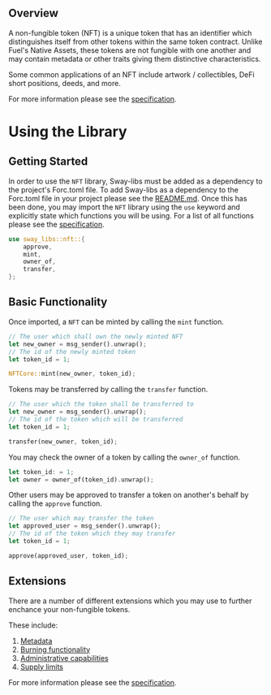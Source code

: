 ## Overview

A non-fungible token (NFT) is a unique token that has an identifier which distinguishes itself from other tokens within the same token contract. Unlike Fuel's Native Assets, these tokens are not fungible with one another and may contain metadata or other traits giving them distinctive characteristics.

Some common applications of an NFT include artwork / collectibles, DeFi short positions, deeds, and more.

For more information please see the [specification](./SPECIFICATION.md).

# Using the Library

## Getting Started

In order to use the `NFT` library, Sway-libs must be added as a dependency to the project's Forc.toml file. To add Sway-libs as a dependency to the Forc.toml file in your project please see the [README.md](../../../README.md). Once this has been done, you may import the `NFT` library using the `use` keyword and explicitly state which functions you will be using. For a list of all functions please see the [specification](./SPECIFICATION.md).

```rust
use sway_libs::nft::{
    approve,
    mint,
    owner_of,
    transfer,
};
```

## Basic Functionality

Once imported, a `NFT` can be minted by calling the `mint` function.

```rust
// The user which shall own the newly minted NFT
let new_owner = msg_sender().unwrap();
// The id of the newly minted token
let token_id = 1;

NFTCore::mint(new_owner, token_id);
```

Tokens may be transferred by calling the `transfer` function.

```rust
// The user which the token shall be transferred to
let new_owner = msg_sender().unwrap();
// The id of the token which will be transferred
let token_id = 1;

transfer(new_owner, token_id);
```

You may check the owner of a token by calling the `owner_of` function.

```rust
let token_id: = 1;
let owner = owner_of(token_id).unwrap();
```

Other users may be approved to transfer a token on another's behalf by calling the `approve` function.

```rust
// The user which may transfer the token
let approved_user = msg_sender().unwrap();
// The id of the token which they may transfer
let token_id = 1;

approve(approved_user, token_id);
```

## Extensions

There are a number of different extensions which you may use to further enchance your non-fungible tokens. 

These include:
1. [Metadata](./extensions/meta_data/meta_data.sw)
2. [Burning functionality](./extensions/burnable/burnable.sw)
3. [Administrative capabilities](./extensions/administrator/administrator.sw)
4. [Supply limits](./extensions/supply.sw)

For more information please see the [specification](./SPECIFICATION.md).
